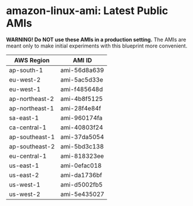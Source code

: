 # amazon-linux-ami: Latest Public AMIs

**WARNING! Do NOT use these AMIs in a production setting.** The AMIs are meant only to make initial experiments with this blueprint more convenient.

| AWS Region | AMI ID |
| ---------- | ------ |
| ap-south-1 | ami-56d8a639 |
| eu-west-2 | ami-5ac5d33e |
| eu-west-1 | ami-f485648d |
| ap-northeast-2 | ami-4b8f5125 |
| ap-northeast-1 | ami-28f4e84f |
| sa-east-1 | ami-960174fa |
| ca-central-1 | ami-40803f24 |
| ap-southeast-1 | ami-37da5054 |
| ap-southeast-2 | ami-5bd3c138 |
| eu-central-1 | ami-818323ee |
| us-east-1 | ami-0efac018 |
| us-east-2 | ami-da1736bf |
| us-west-1 | ami-d5002fb5 |
| us-west-2 | ami-5e435027 |
